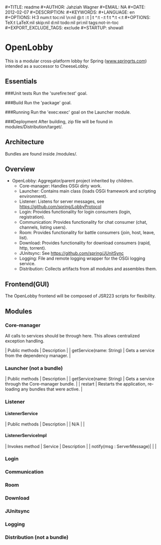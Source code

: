 #+TITLE:     readme
#+AUTHOR:    Jahziah Wagner
#+EMAIL:     NA
#+DATE:      2012-02-07
#+DESCRIPTION: 
#+KEYWORDS: 
#+LANGUAGE:  en
#+OPTIONS:   H:3 num:t toc:nil \n:nil @:t ::t |:t ^:t -:t f:t *:t <:t
#+OPTIONS:   TeX:t LaTeX:nil skip:nil d:nil todo:nil pri:nil tags:not-in-toc
#+EXPORT_EXCLUDE_TAGS: exclude
#+STARTUP:    showall

OpenLobby
=========
This is a modular cross-platform lobby for Spring (www.springrts.com) intended as a successor to CheeseLobby.

Essentials
-----	
###Unit tests
Run the 'surefire:test' goal.
	
###Build
Run the 'package' goal.

###Running
Run the 'exec:exec' goal on the Launcher module.

###Deployment
After building, zip file will be found in modules/Distribution/target/.

Architecture
------------
Bundles are found inside /modules/.

## Overview
- OpenLobby:			Aggregator/parent project inherited by children.
	- Core-manager: 	Handles OSGi dirty work.
	- Launcher: 		Contains main class (loads OSGi framework and scripting environment).
	- Listener: 		Listens for server messages, see https://github.com/spring/LobbyProtocol
	- Login:			Provides functionality for login consumers (login, registration).
	- Communication:	Provides functionality for chat consumer (chat, channels, listing users).
	- Room:				Provides functionality for battle consumers (join, host, leave, list).
	- Download:			Provides functionality for download consumers (rapid, http, torrent).
	- JUnitsync:		See https://github.com/spring/JUnitSync	
	- Logging:			File and remote logging wrapper for the OSGi logging service.
	- Distribution:		Collects artifacts from all modules and assembles them.
	
## Frontend(GUI)
The OpenLobby frontend will be composed of JSR223 scripts for flexibility.

## Modules
### Core-manager
All calls to services should be through here. This allows centralized exception handling.

| Public methods 			 | Description |
| getService(name: String)	 | Gets a service from the dependency manager. |

### Launcher (not a bundle)
| Public methods 			 | Description |
| getService(name: String)	 | Gets a service through the Core-manager bundle. |
| restart					 | Restarts the application, re-loading any bundles that were active. |

### Listener

#### ListenerService
| Public methods 			 | Description |
| N/A						 |             |

#### ListenerServiceImpl
| Invokes method 			 | Service	   | Description |
| notify(msg : ServerMessage)|             |			 |

### Login
### Communication
### Room
### Download
### JUnitsync
### Logging
### Distribution (not a bundle)